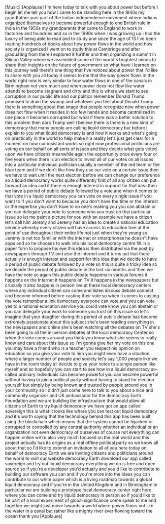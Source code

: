 
[Music]
[Applause]
I&#39;m here today to talk with you about
power but before I begin let me tell you
how I came to be standing here in the
1940s
my grandfather was part of the Indian
independence movement where Indians
organized themselves to become powerful
enough to end British rule in India in
the 1950s my grandparents that came to
England to work in factories and
foundries and so in the 1990s when I was
growing up I had the luxury of being
able to read and to study and since the
age of 13 I&#39;ve been reading hundreds of
books about how power flows in the world
and how society is organized I went on
to study this at Cambridge and after
graduating from there I explored it
further and then organizing a summit in
Silicon Valley where we assembled some
of the world&#39;s brightest minds to share
their insights on the future of
government so what have I learned on
this journey well there&#39;s one thing that
I&#39;ve noticed about power that I&#39;d like
to share with you all today it seems to
me that the way power flows in the world
right now is very similar to how water
flows in one of the canals in Birmingham
not very much and when power does not
flow like water attends to become
stagnant and dirty and this is where we
start to see corruption in our public
life and our politics remember Donald
Trump promised to drain the swamp and
whatever you feel about Donald Trump
there is something about that image that
people recognize now when power does not
flow when it resides in too few hands
and become centralized in one place it
becomes corrupted but what if there was
a better solution to this problem then
dark Trump
well I believe there is there is a new
kind of democracy that many people are
calling liquid democracy but before I
explain to you what liquid democracy is
and how it works and what&#39;s going on
practically in the world to help make it
a reality
let&#39;s just get clear for a moment on how
our insistant works so right now
professional politicians are voting on
our behalf on all sorts of issues and
they decide what gets voted upon we have
citizens meanwhile again the opportunity
once every four or five years when there
is an election to invest all of our
votes on all issues into a particular
individual politician usually a member
of the red team or the blue team and if
we don&#39;t like how they use our vote on a
certain issue then we have to wait until
the next election before we can change
our preference so a liquid democracy
works quite differently first of all any
citizen can put forward an idea and if
there is enough interest in support for
that idea
then we have a period of public debate
followed by a vote and when it comes to
that vote in a liquid democracy
you can vote on every single issue if
you want to if you don&#39;t want to because
you don&#39;t have the time or the interest
or the expertise you don&#39;t have to no
one&#39;s making you you can abstain or you
can delegate your vote to someone who
you trust on that particular issue so
let me paint a picture for you with an
example we have a citizen let&#39;s call him
Jeremy and Jeremy has an idea to create
a national education service whereby
every citizen will have access to
education free at the point of use
throughout their entire life not just
when they&#39;re young so Jeremy is not too
familiar with the internet or
smartphones he doesn&#39;t have apps and so
he chooses to walk into his local
democracy centre fill in a paper form to
propose his eye
this idea is then distributed via the
post by newspapers through TV and also
the internet and it turns out that there
actually is enough interest and support
for this idea that we decide to have a
period of public debate followed by a
vote so this is quite a tricky idea so
we decide the period of public debate in
the last six months and then we have the
vote so again this public debate happens
in various forums it happens on the
Internet it happens on TV it happens in
the newspapers but crucially it also
happens in person live at these local
democracy centers where any individual
citizen can come and listen discuss
debate connect and become informed
before casting their vote so when it
comes to casting the vote remember a
link democracy everyone can vote and you
can vote yes to a national education
service you could vote know you can
abstain or you can delegate your work to
someone you trust on this issue so let&#39;s
imagine that your daughter during this
period of public debate has become
extremely passionate about this subject
she&#39;s been reading everything in the
newspapers and online she&#39;s been
watching all the debates on TV she&#39;s
been going to all the in-person debates
at the local democracy Center so when
the vote comes around you think you know
what she seems to really know and care
about this issue so I&#39;m gonna give her
my vote on this one you may have a
friend who is a teacher you respect his
opinion on education so you give your
vote to him you might even have a
situation where a larger number of
people and society let&#39;s say 1,000
people like we have in the room today
all decide to give your votes to a
single person like myself and so
hopefully you can start to see how in a
liquid democracy so-called ordinary
individuals can become powerful you can
become powerful without having to join a
political party without having to stand
for election yourself but simply by
being known and trusted by people around
you in your community so I didn&#39;t just
come here to talk to you about a nice
and community organizer and UK
ambassador for the democracy Earth
Foundation and we are building the
infrastructure that would allow all
citizens of Earth to try liquid
democracy we have got an app called
sovereign this is what it looks like
where you can test out liquid democracy
and it&#39;s worth saying that the
technology behind this app has been
built using the blockchain which means
that the system cannot be hijacked or
corrupted or controlled by any central
authority whether an individual or an
organization not even democracy of
ourselves of course not everything can
happen online we&#39;re also very much
focused on the real world and this
project actually has its origins as a
real offline political party so we know
all about that so I&#39;d like to extend an
invitation to all of you here today on
behalf of democracy Earth we are
inviting citizens and politicians around
the world to visit our website democracy
Earth download our app called sovereign
and try out liquid democracy everything
we do is free and open-source so if
you&#39;re a developer you&#39;d actually
and you&#39;d like to contribute to building
our software you can and if you&#39;re more
into the ideas you can contribute to our
white paper which is a living roadmap
towards a global liquid democracy and if
you&#39;re in the United Kingdom and in
Birmingham in particular we are building
a prototype local democracy center right
here where you can come and try liquid
democracy in person so if you&#39;d like to
be part of a local experiment of global
significance come speak to me and
together we might just move towards a
world where power floors not like the
water in a canal but rather like a
mighty river
ever flowing toward the ocean thank you
[Applause]
